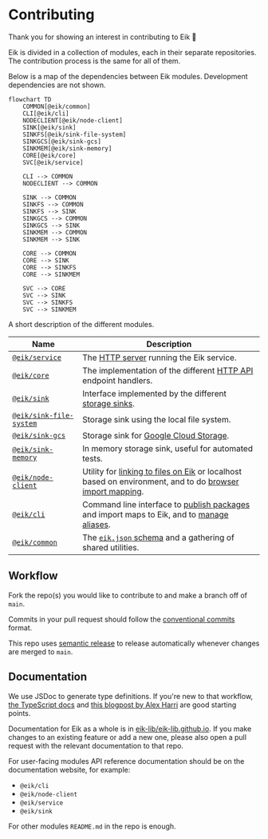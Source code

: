 # Contributing

Thank you for showing an interest in contributing to Eik 🧡

Eik is divided in a collection of modules, each in their separate repositories. The contribution process is the same for all of them.

Below is a map of the dependencies between Eik modules. Development dependencies are not shown.

```mermaid
flowchart TD
    COMMON[@eik/common]
    CLI[@eik/cli]
    NODECLIENT[@eik/node-client]
    SINK[@eik/sink]
    SINKFS[@eik/sink-file-system]
    SINKGCS[@eik/sink-gcs]
    SINKMEM[@eik/sink-memory]
    CORE[@eik/core]
    SVC[@eik/service]

    CLI --> COMMON
    NODECLIENT --> COMMON

    SINK --> COMMON
    SINKFS --> COMMON
    SINKFS --> SINK
    SINKGCS --> COMMON
    SINKGCS --> SINK
    SINKMEM --> COMMON
    SINKMEM --> SINK

    CORE --> COMMON
    CORE --> SINK
    CORE --> SINKFS
    CORE --> SINKMEM

    SVC --> CORE
    SVC --> SINK
    SVC --> SINKFS
    SVC --> SINKMEM
```

A short description of the different modules.

| Name                                                                   | Description                                                                                                                                                                                                                                                     |
| ---------------------------------------------------------------------- | --------------------------------------------------------------------------------------------------------------------------------------------------------------------------------------------------------------------------------------------------------------- |
| [`@eik/service`](https://github.com/eik-lib/service)                   | The [HTTP server](https://eik.dev/docs/server/) running the Eik service.                                                                                                                                                                                        |
| [`@eik/core`](https://github.com/eik-lib/core)                         | The implementation of the different [HTTP API](https://eik.dev/docs/server/http-api) endpoint handlers.                                                                                                                                                         |
| [`@eik/sink`](https://github.com/eik-lib/sink)                         | Interface implemented by the different [storage sinks](https://eik.dev/docs/server/storage).                                                                                                                                                                    |
| [`@eik/sink-file-system`](https://github.com/eik-lib/sink-file-system) | Storage sink using the local file system.                                                                                                                                                                                                                       |
| [`@eik/sink-gcs`](https://github.com/eik-lib/sink-gcs)                 | Storage sink for [Google Cloud Storage](https://cloud.google.com/storage/).                                                                                                                                                                                     |
| [`@eik/sink-memory`](https://github.com/eik-lib/sink-memory)           | In memory storage sink, useful for automated tests.                                                                                                                                                                                                             |
| [`@eik/node-client`](https://github.com/eik-lib/node-client)           | Utility for [linking to files on Eik](https://eik.dev/docs/introduction/workflow#linking-to-your-assets-from-html) or localhost based on environment, and to do [browser import mapping](https://eik.dev/docs/guides/browser-importmap#download-maps-from-eik). |
| [`@eik/cli`](https://github.com/eik-lib/cli)                           | Command line interface to [publish packages](https://eik.dev/docs/introduction/workflow#publish-your-application-to-eik) and import maps to Eik, and to [manage aliases](https://eik.dev/docs/dependencies/aliases).                                            |
| [`@eik/common`](https://github.com/eik-lib/common)                     | The [`eik.json` schema](https://eik.dev/docs/reference/eik-json) and a gathering of shared utilities.                                                                                                                                                           |

## Workflow

Fork the repo(s) you would like to contribute to and make a branch off of `main`.

Commits in your pull request should follow the [conventional commits](https://www.conventionalcommits.org/en/v1.0.0/) format.

This repo uses [semantic release](https://github.com/semantic-release/semantic-release)
to release automatically whenever changes are merged to `main`.

## Documentation

We use JSDoc to generate type definitions. If you're new to that workflow,
[the TypeScript docs](https://www.typescriptlang.org/docs/handbook/jsdoc-supported-types.html)
and [this blogpost by Alex Harri](https://alexharri.com/blog/jsdoc-as-an-alternative-typescript-syntax)
are good starting points.

Documentation for Eik as a whole is in [eik-lib/eik-lib.github.io](https://github.com/eik-lib/eik-lib.github.io).
If you make changes to an existing feature or add a new one, please also open a pull request with the relevant
documentation to that repo.

For user-facing modules API reference documentation should be on the documentation website, for example:

- `@eik/cli`
- `@eik/node-client`
- `@eik/service`
- `@eik/sink`

For other modules `README.md` in the repo is enough.

